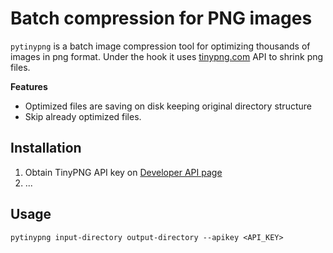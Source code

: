 #  Batch compression for PNG images

```pytinypng``` is a batch image compression tool for optimizing thousands of images in png format. Under the hook it uses [tinypng.com](http://tinypng.com) API to shrink png files.

**Features**
 * Optimized files are saving on disk keeping original directory structure
 * Skip already optimized files.

## Installation
 1. Obtain TinyPNG API key on [Developer API page](https://api.tinypng.com/developers)
 2. ...

## Usage
```pytinypng input-directory output-directory --apikey <API_KEY>```
